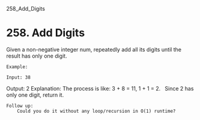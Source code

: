 258_Add_Digits
# 258. Add Digits

Given a non-negative integer num, repeatedly add all its digits until the result
        has only one digit.

    Example:

    Input: 38
Output: 2
Explanation: The process is like: 3 + 8 = 11, 1 + 1 = 2.
             Since 2 has only one digit, return it.

    Follow up:
        Could you do it without any loop/recursion in O(1) runtime?